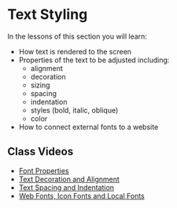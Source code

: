 # Text Styling

In the lessons of this section you will learn:

- How text is rendered to the screen
- Properties of the text to be adjusted including:
  - alignment
  - decoration
  - sizing
  - spacing
  - indentation
  - styles (bold, italic, oblique)
  - color
- How to connect external fonts to a website

## Class Videos

- [Font Properties](https://www.loom.com/share/c7251f56842b4bb5bb4e015756fc5c60?sid=b4cae989-dfcf-4e66-b43b-767e91b1dad1)
- [Text Decoration and Alignment](https://www.loom.com/share/68f84cbbbcbe4e0eb34d83595350bc15?sid=b6c56c77-c1d3-46cb-b494-1d1db6f188f9)
- [Text Spacing and Indentation](https://www.loom.com/share/efba4674eff44a058b7757a05ab6ae59?sid=795ba888-1655-4261-910f-31ca4bd0aa3a)
- [Web Fonts, Icon Fonts and Local Fonts](https://www.loom.com/share/343ff3c219fc499eacfcaa316cdc037d?sid=bd9e79d6-a0b9-4c3d-b180-d4d85877882e)
